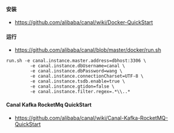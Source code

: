 

#### 安装
* https://github.com/alibaba/canal/wiki/Docker-QuickStart
 

#### 运行
*  https://github.com/alibaba/canal/blob/master/docker/run.sh

```
run.sh -e canal.instance.master.address=dbhost:3306 \
         -e canal.instance.dbUsername=canal \
         -e canal.instance.dbPassword=wang \
         -e canal.instance.connectionCharset=UTF-8 \
         -e canal.instance.tsdb.enable=true \
         -e canal.instance.gtidon=false \
         -e canal.instance.filter.regex=.*\\..* 
```

#### Canal Kafka RocketMq QuickStart 
* https://github.com/alibaba/canal/wiki/Canal-Kafka-RocketMQ-QuickStart


